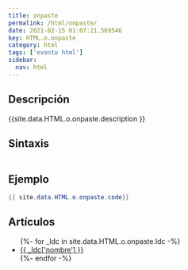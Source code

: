 ```yaml
---
title: onpaste
permalink: /html/onpaste/
date: 2021-02-15 01:07:21.569546
key: HTML.o.onpaste
category: html
tags: ['evento html']
sidebar: 
  nav: html
---
```


## Descripción
{{site.data.HTML.o.onpaste.description }}

## Sintaxis
~~~html
~~~

## Ejemplo
~~~java
{{ site.data.HTML.o.onpaste.code}}
~~~

## Artículos
<ul>
{%- for _ldc in site.data.HTML.o.onpaste.ldc -%}
   <li>
       <a href="{{_ldc['url'] }}">{{ _ldc['nombre'] }}</a>
   </li>
{%- endfor -%}
</ul>
